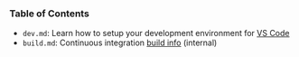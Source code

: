 ### Table of Contents

- `dev.md`: Learn how to setup your development environment for [VS Code](dev.md)
- `build.md`: Continuous integration [build info](build.md) (internal)
